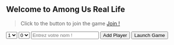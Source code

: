 ## Welcome to Among Us Real Life

> Click to the button to join the game
> <a href="join.html">Join !</a>

<select id="impostor" name="impostor">
  <option default value="1">1</option>
  <option value="2">2</option>
  <option value="3">3</option>
  <option value="4">4</option>
  <option value="5">5</option>
  <option value="6">6</option>
  <option value="7">7</option>
  <option value="8">8</option>
  <option value="9">9</option>
</select>

<select id="sherif" name="sherif">
  <option default value="0">0</option>
  <option value="1">1</option>
</select>

<input id="playerName" type="text" placeholder="Entrez votre nom !">
<button class="btn btn-github" onclick="addPlayer();">Add Player</button>
<button class="btn btn-github" onclick="launchGame();">Launch Game</button>

<script>

  players = [];
  impostors = [];
  impIndex = [];
  sherifIndex = -1;


  function addPlayer()
  {
    var name = document.getElementById("playerName").value;
    players[players.length] = name;
    document.getElementById("playerName").value = "";
  }

  //Lancer le jeu
  function launchGame()
  {

    for (var i = 0; i < players.length; i++) {
      console.log(players[i]);
    }

    impostors = getImpostors();
    //var sherif = getSherif();
  }

  function getSherif()
  {
    //getRandomInt
    var count = parseInt(document.getElementById("sherif").value);

    var crewmateList = [];
    for(var i = 0; i < players.length; i++)
    {
      var isImpostor = false;
      for(var j = 0; j < impIndex.length; j++)
      {
        console.log("Sherif Test "+ i + " == "+ impIndex[j]);
        if(i == impIndex[j])
        {
          isImpostor = true;
        }
      }
      if(!isImpostor)
      {
        crewmateList[crewmateList.length] = i;
      }
    }

    
    
    if(count > 0)
    {
      sherifIndex = crewmateList[getRandomInt(0, crewmateList.length-1)];
    }
    
    console.log("------ Sherif ------");
    //for (var i = 0; i < impIndex.length; i++) {
    if(count > 0){
      console.log(players[sherifIndex] + " " + sherifIndex);
    }
    //}
    console.log("-----------------------");




    nextCrewmate(0);
  }
  
  function getImpostors()
  {
    //getRandomInt
    var count = getImpCount();


    var index = 0;
    var min = 0;
    var max = players.length / count;
    var _max = max;
    while(index < count){


      impIndex[impIndex.length] = getRandomInt(min, max-1);


      min = max + 1;
      max = min+(_max-1);//(max * (index+1)) - 1;
      index++;
    }
    console.log("------ Impostor ------");
    for (var i = 0; i < impIndex.length; i++) {
      console.log(players[impIndex[i]] + " " + impIndex[i]);
    }
    console.log("-----------------------");

    //console.log("------ Sherif ------");
    //for (var i = 0; i < impIndex.length; i++) {
      //console.log(players[sherifIndex] + " " + sherifIndex);
    //}
    //console.log("-----------------------");



    getSherif();
    //nextCrewmate(0);
  }

  function nextCrewmate(index)
  {

    var playerName = players[index];

    if(playerName == null)
    {
    playerName = "Bonne partie !";
    }

    var code = "<p>"+playerName +"</p>";
    code += "<button class=\"btn btn-github\" onclick=\"showTeam("+ index+");\">Continue</button>";



    document.getElementsByTagName("body")[0].innerHTML = code;


  }

  function showTeam(index)
  {
    var playerName = players[index];
    var team = "Crewmate";

    var impostorList = "";

    for (var i = 0; i < impIndex.length; i++) {
      impostorList += " "+players[impIndex[i]]+" ";
      console.log("("+impIndex[i]+" == "+index+")");
      if(impIndex[i] == index)
      {
        team = "Impostor";
      }
    }

    if(index == sherifIndex)
    {
      team = "Sherif";
    }

    if(team == "Impostor")
    {
      team += "("+impostorList+")";
    }


    if(players.length > index)
    {
      var code = "<p>"+playerName + " - "+ team+"</p>";
      code += "<button class=\"btn btn-github\" onclick=\"nextCrewmate("+ (index+1) +");\">Continue</button>";



      document.getElementsByTagName("body")[0].innerHTML = code;

    }
  }

  function getImpCount()
  {
    return parseInt(document.getElementById("impostor").value);
  }

  function getRandomInt(min, max) {
  min = Math.ceil(min);
  max = Math.floor(max);
  return Math.floor(Math.random() * (max - min)) + min;
}


  console.log("Sherif Update (3)");
</script>
